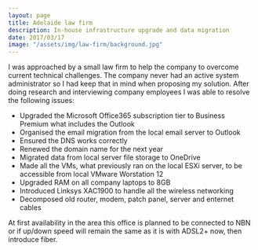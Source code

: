 ```yaml
---
layout: page
title: Adelaide law firm
description: In-house infrastructure upgrade and data migration
date: 2017/03/17
image: "/assets/img/law-firm/background.jpg"
---
```


I was approached by a small law firm to help the company to overcome current technical challenges. The company never had an active system administrator so I had keep that in mind when proposing my solution. After doing research and interviewing company employees I was able to resolve the following issues:
- Upgraded the Microsoft Office365 subscription tier to Business Premium what includes the Outlook
- Organised the email migration from the local email server to Outlook 
- Ensured the DNS works correctly
- Renewed the domain name for the next year
- Migrated data from local server file storage to OneDrive
- Made all the VMs, what previously ran on the local ESXi server, to be accessible from local VMware Worstation 12
- Upgraded RAM on all company laptops to 8GB
- Introduced Linksys XAC1900 to handle all the wireless networking
- Decomposed old router, modem, patch panel, server and enternet cables

At first availability in the area this office is planned to be connected to NBN or if up/down speed will remain the same as it is with ADSL2+ now, then introduce fiber.